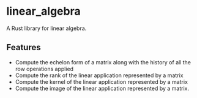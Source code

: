 # linear_algebra
A Rust library for linear algebra.

## Features
- Compute the echelon form of a matrix along with the history of all the row operations applied
- Compute the rank of the linear application represented by a matrix
- Compute the kernel of the linear application represented by a matrix
- Compute the image of the linear application represented by a matrix.
